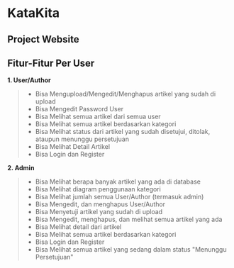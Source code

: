 # KataKita
## Project Website

## Fitur-Fitur Per User

**1. User/Author**
> - Bisa Mengupload/Mengedit/Menghapus artikel yang sudah di upload
> - Bisa Mengedit Password User
> - Bisa Melihat semua artikel dari semua user
> - Bisa Melihat semua artikel berdasarkan kategori
> - Bisa Melihat status dari artikel yang sudah disetujui, ditolak, ataupun menunggu persetujuan
> - Bisa Melihat Detail Artikel
> - Bisa Login dan Register

**2. Admin**
> - Bisa Melihat berapa banyak artikel yang ada di database
> - Bisa Melihat diagram penggunaan kategori
> - Bisa Melihat jumlah semua User/Author (termasuk admin)
> - Bisa Mengedit, dan menghapus User/Author
> - Bisa Menyetuji artikel yang sudah di upload
> - Bisa Mengedit, menghapus, dan melihat semua artikel yang ada
> - Bisa Melihat detail dari artikel
> - Bisa Melihat semua artikel berdasarkan kategori
> - Bisa Login dan Register
> - Bisa Melihat semua artikel yang sedang dalam status "Menunggu Persetujuan"
